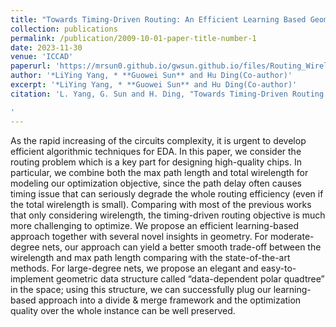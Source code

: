 ```yaml
---
title: "Towards Timing-Driven Routing: An Efficient Learning Based Geometric Approach"
collection: publications
permalink: /publication/2009-10-01-paper-title-number-1
date: 2023-11-30
venue: 'ICCAD'
paperurl: 'https://mrsun0.github.io/gwsun.github.io/files/Routing_Wirelength_Timing.pdf'
author: '*LiYing Yang, * **Guowei Sun** and Hu Ding(Co-author)'
excerpt: '*LiYing Yang, * **Guowei Sun** and Hu Ding(Co-author)'
citation: 'L. Yang, G. Sun and H. Ding, "Towards Timing-Driven Routing: An Efficient Learning Based Geometric Approach," 2023 IEEE/ACM International Conference on Computer Aided Design (ICCAD), San Francisco, CA, USA, 2023, pp. 1-9, doi: 10.1109/ICCAD57390.2023.10323981. keywords: {Heating systems;Geometry;Design automation;Neural networks;Routing;Delays;Task analysis},

'
---
```


As the rapid increasing of the circuits complexity,
it is urgent to develop efficient algorithmic techniques for EDA.
In this paper, we consider the routing problem which is a key
part for designing high-quality chips. In particular, we combine
both the max path length and total wirelength for modeling our
optimization objective, since the path delay often causes timing
issue that can seriously degrade the whole routing efficiency
(even if the total wirelength is small). Comparing with most of
the previous works that only considering wirelength, the timing-driven routing objective is much more challenging to optimize.
We propose an efficient learning-based approach together with
several novel insights in geometry. For moderate-degree nets,
our approach can yield a better smooth trade-off between the
wirelength and max path length comparing with the state-of-the-art methods. For large-degree nets, we propose an elegant
and easy-to-implement geometric data structure called “data-dependent polar quadtree” in the space; using this structure, we
can successfully plug our learning-based approach into a divide
& merge framework and the optimization quality over the whole
instance can be well preserved.
